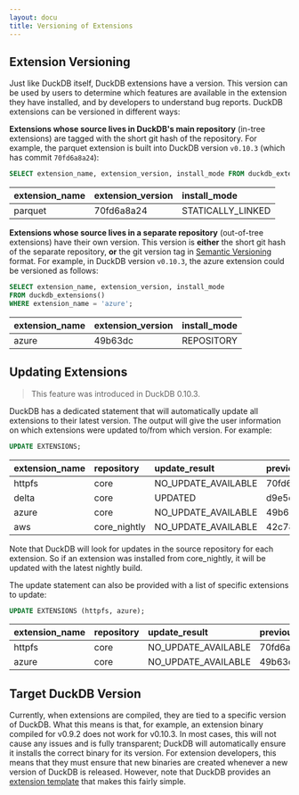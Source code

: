 ```yaml
---
layout: docu
title: Versioning of Extensions
---
```


## Extension Versioning

Just like DuckDB itself, DuckDB extensions have a version. This version can be used by users to determine which features are available
in the extension they have installed, and by developers to understand bug reports. DuckDB extensions can be versioned in different ways:

**Extensions whose source lives in DuckDB's main repository** (in-tree extensions) are tagged with the short git hash of the repository. 
For example, the parquet extension is built into DuckDB version `v0.10.3` (which has commit `70fd6a8a24`):
```sql
SELECT extension_name, extension_version, install_mode FROM duckdb_extensions() WHERE extension_name='parquet';
```
<div class="narrow_table"></div>

| extension_name    | extension_version | install_mode         |
|:------------------|:------------------|:---------------------|
| parquet           | 70fd6a8a24        | STATICALLY_LINKED    |


**Extensions whose source lives in a separate repository** (out-of-tree extensions) have their own version. This version is **either** 
the short git hash of the separate repository, **or** the git version tag in [Semantic Versioning](https://semver.org/) format.
For example, in DuckDB version `v0.10.3`, the azure extension could be versioned as follows:

```sql
SELECT extension_name, extension_version, install_mode
FROM duckdb_extensions()
WHERE extension_name = 'azure';
```

<div class="narrow_table"></div>

| extension_name | extension_version | install_mode   |
|:---------------|:------------------|:---------------|
| azure          | 49b63dc        | REPOSITORY     |

## Updating Extensions

> This feature was introduced in DuckDB 0.10.3.

DuckDB has a dedicated statement that will automatically update all extensions to their latest version. The output will
give the user information on which extensions were updated to/from which version. For example:

```sql
UPDATE EXTENSIONS;
```

<div class="narrow_table"></div>

| extension_name | repository   | update_result         | previous_version | current_version |
|:---------------|:-------------|:----------------------|:-----------------|:----------------|
| httpfs         | core         | NO_UPDATE_AVAILABLE   | 70fd6a8a24       | 70fd6a8a24      |
| delta          | core         | UPDATED               | d9e5cc1          | 04c61e4         |
| azure          | core         | NO_UPDATE_AVAILABLE   | 49b63dc          | 49b63dc         |
| aws            | core_nightly | NO_UPDATE_AVAILABLE   | 42c78d3          | 42c78d3         |

Note that DuckDB will look for updates in the source repository for each extension. So if an extension was installed from 
core_nightly, it will be updated with the latest nightly build.

The update statement can also be provided with a list of specific extensions to update:

```sql
UPDATE EXTENSIONS (httpfs, azure);
```

<div class="narrow_table"></div>

| extension_name | repository   | update_result         | previous_version | current_version |
|:---------------|:-------------|:----------------------|:-----------------|:----------------|
| httpfs         | core         | NO_UPDATE_AVAILABLE   | 70fd6a8a24       | 70fd6a8a24      |
| azure          | core         | NO_UPDATE_AVAILABLE   | 49b63dc          | 49b63dc         |

## Target DuckDB Version

Currently, when extensions are compiled, they are tied to a specific version of DuckDB. What this means is that, for example, an extension binary compiled for v0.9.2 does not work for v0.10.3. In most cases, this will not cause any issues and is fully transparent; DuckDB will automatically ensure it installs the correct binary for its version. For extension developers, this means that they must ensure that new binaries are created whenever a new version of DuckDB is released. However, note that DuckDB provides an [extension template](https://github.com/duckdb/extension-template) that makes this fairly simple.
